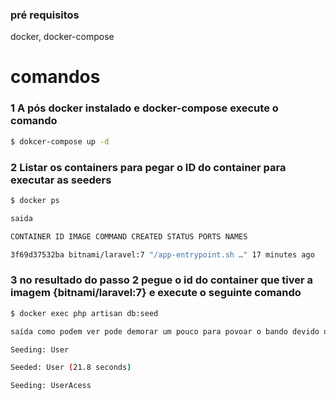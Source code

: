 
### pré requisitos

docker, docker-compose

  

# comandos

### 1 A pós docker instalado e docker-compose execute o comando

```sh
$ dokcer-compose up -d
```

### 2 Listar os containers para pegar o ID do container para executar as seeders

```sh
$ docker ps
```

```sh
saida

CONTAINER ID IMAGE COMMAND CREATED STATUS PORTS NAMES

3f69d37532ba bitnami/laravel:7 "/app-entrypoint.sh …" 17 minutes ago
```

### 3 no resultado do passo 2 pegue o id do container que tiver a imagem {bitnami/laravel:7} e execute o seguinte comando

```sh
$ docker exec php artisan db:seed
```
```sh
saída como podem ver pode demorar um pouco para povoar o bando devido o volume de dados

Seeding: User

Seeded: User (21.8 seconds)

Seeding: UserAcess
```